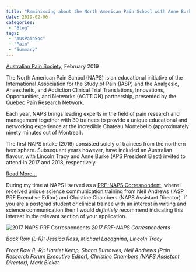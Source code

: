 ```yaml
---
title: "Reminiscing about the North American Pain School with Anne Burke"
date: 2019-02-06
categories:
 - "Blog"
tags:
 - "AusPainSoc"
 - "Pain" 
 - "Summary"
---
```


<!--more-->

[Australian Pain Society](https://www.apsoc.org.au/), February 2019

The North American Pain School (NAPS) is an educational initiative of the International Association for the Study of Pain (IASP) and the Analgesic, Anaesthetic, and Addiction Clinical Trial Translations, Innovations, Opportunities, and Networks (ACTTION) partnership, presented by the Quebec Pain Research Network.

Each year, NAPS brings leading experts in the field of pain research and management together with 30 trainees to provide a unique educational and networking experience at the incredible Chateau Montebello (approximately ninety minutes out of Montreal).

The first NAPS intake (2016) consisted solely of trainees from the northern hemisphere. Subsequent years however, have included an Australian flavour, with Lincoln Tracy and Anne Burke (APS President Elect) invited to attend in 2017 and 2018, respectively. 

[Read More...](/files/content/posts/naps-writeup/naps.pdf)

During my time at NAPS I served as a [PRF-NAPS Correspondent](https://northamericanpainschool.com/prf-naps-correspondents/), where I received unique science communication training from Neil Andrews (IASP PRF Executive Editor) and Christine Chambers (NAPS Assistant Director). If you are a postgrad student or clinical trainee with an interest in writing and science communication then I would *definitely* recommend indicating this interest in the relevant section of your application. 

![2017 NAPS PRF Correspondents](/img/content/posts/naps-writeup/naps.jpg) 
*2017 PRF-NAPS Correspondents*

*Back Row (L-R): Jessica Ross, Michael Lacagnina, Lincoln Tracy*

*Front Row (L-R): Harriet Kemp, Shana Burrowes, Neil Andrews (Pain Research Forum Executive Editor), Christine Chambers (NAPS Assistant Director), Mark Bicket*